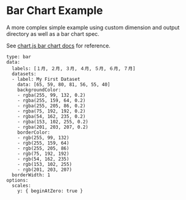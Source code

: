 # Bar Chart Example

A more complex simple example using custom dimension and output directory as well as a bar chart spec.

See [chart.js bar chart docs](https://www.chartjs.org/docs/latest/charts/bar.html) for reference.

```{#chart width=800 height=600 out=/tmp}
type: bar
data:
  labels: [１月, ２月, ３月, ４月, ５月, ６月, ７月]
  datasets:
  - label: My First Dataset
    data: [65, 59, 80, 81, 56, 55, 40]
    backgroundColor: 
    - rgba(255, 99, 132, 0.2)
    - rgba(255, 159, 64, 0.2)
    - rgba(255, 205, 86, 0.2)
    - rgba(75, 192, 192, 0.2)
    - rgba(54, 162, 235, 0.2)
    - rgba(153, 102, 255, 0.2)
    - rgba(201, 203, 207, 0.2)
    borderColor: 
    - rgb(255, 99, 132)
    - rgb(255, 159, 64)
    - rgb(255, 205, 86)
    - rgb(75, 192, 192)
    - rgb(54, 162, 235)
    - rgb(153, 102, 255)
    - rgb(201, 203, 207)
  borderWidth: 1
options:
  scales: 
    y: { beginAtZero: true }
```
